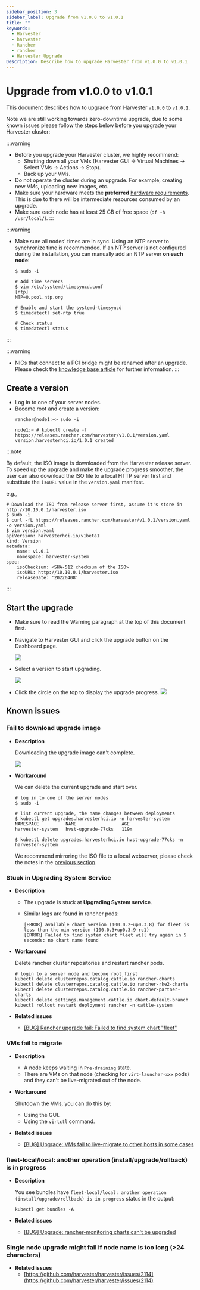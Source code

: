 ```yaml
---
sidebar_position: 3
sidebar_label: Upgrade from v1.0.0 to v1.0.1
title: ""
keywords:
  - Harvester
  - harvester
  - Rancher
  - rancher
  - Harvester Upgrade
Description: Describe how to upgrade Harvester from v1.0.0 to v1.0.1
---
```


# Upgrade from v1.0.0 to v1.0.1

This document describes how to upgrade from Harvester `v1.0.0` to `v1.0.1`.

Note we are still working towards zero-downtime upgrade, due to some known issues please follow the steps below before you upgrade your Harvester cluster:

:::warning
- Before you upgrade your Harvester cluster, we highly recommend:
	- Shutting down all your VMs (Harvester GUI -> Virtual Machines -> Select VMs -> Actions -> Stop).
	- Back up your VMs.
- Do not operate the cluster during an upgrade. For example, creating new VMs, uploading new images, etc.
- Make sure your hardware meets the **preferred** [hardware requirements](../intro.md#hardware-requirements). This is due to there will be intermediate resources consumed by an upgrade.
- Make sure each node has at least 25 GB of free space (`df -h /usr/local/`).
:::

:::warning

- Make sure all nodes' times are in sync. Using an NTP server to synchronize time is recommended. If an NTP server is not configured during the installation, you can manually add an NTP server **on each node**:

    ```
    $ sudo -i

    # Add time servers
    $ vim /etc/systemd/timesyncd.conf
    [ntp]
    NTP=0.pool.ntp.org

    # Enable and start the systemd-timesyncd
    $ timedatectl set-ntp true

    # Check status
    $ timedatectl status
    ```
:::

:::warning
- NICs that connect to a PCI bridge might be renamed after an upgrade. Please check the [knowledge base article](https://harvesterhci.io/kb/nic-naming-scheme) for further information.
:::


## Create a version

- Log in to one of your server nodes.
- Become root and create a version:
    ```
    rancher@node1:~> sudo -i

    node1:~ # kubectl create -f https://releases.rancher.com/harvester/v1.0.1/version.yaml
    version.harvesterhci.io/1.0.1 created
    ```

:::note

By default, the ISO image is downloaded from the Harvester release server. To speed up the upgrade and make the upgrade progress smoother, the user can also download the ISO file to a local HTTP server first and substitute the `isoURL` value in the `version.yaml` manifest.

e.g., 

```
# Download the ISO from release server first, assume it's store in http://10.10.0.1/harvester.iso
$ sudo -i
$ curl -fL https://releases.rancher.com/harvester/v1.0.1/version.yaml -o version.yaml
$ vim version.yaml 
apiVersion: harvesterhci.io/v1beta1
kind: Version
metadata:
	name: v1.0.1
	namespace: harvester-system
spec:
	isoChecksum: <SHA-512 checksum of the ISO> 
	isoURL: http://10.10.0.1/harvester.iso
	releaseDate: '20220408'
```
:::


## Start the upgrade

- Make sure to read the Warning paragraph at the top of this document first.
- Navigate to Harvester GUI and click the upgrade button on the Dashboard page.

    ![](./assets/upgrade_button.png)

- Select a version to start upgrading.

    ![](./assets/upgrade_select_version.png)

- Click the circle on the top to display the upgrade progress.
    ![](./assets/upgrade_progress.png)

## Known issues

### Fail to download upgrade image

- **Description**

    Downloading the upgrade image can't complete.

    ![](./assets/known_issue_downloading_image_failure.png)

- **Workaround**

    We can delete the current upgrade and start over.
    
    ```
    # log in to one of the server nodes
    $ sudo -i

    # list current upgrade, the name changes between deployments
    $ kubectl get upgrades.harvesterhci.io -n harvester-system
    NAMESPACE          NAME                 AGE
    harvester-system   hvst-upgrade-77cks   119m

    $ kubectl delete upgrades.harvesterhci.io hvst-upgrade-77cks -n harvester-system
    ```

    We recommend mirroring the ISO file to a local webserver, please check the notes in the [previous section](#create-a-version).

### Stuck in **Upgrading System Service**

- **Description**
    - The upgrade is stuck at **Upgrading System service**.
    - Similar logs are found in rancher pods:

        ```
        [ERROR] available chart version (100.0.2+up0.3.8) for fleet is less than the min version (100.0.3+up0.3.9-rc1) 
        [ERROR] Failed to find system chart fleet will try again in 5 seconds: no chart name found
        ```

- **Workaround**

    Delete rancher cluster repositories and restart rancher pods.

    ```
    # login to a server node and become root first
    kubectl delete clusterrepos.catalog.cattle.io rancher-charts
    kubectl delete clusterrepos.catalog.cattle.io rancher-rke2-charts
    kubectl delete clusterrepos.catalog.cattle.io rancher-partner-charts
    kubectl delete settings.management.cattle.io chart-default-branch
    kubectl rollout restart deployment rancher -n cattle-system
    ```

- **Related issues**
    - [[BUG] Rancher upgrade fail: Failed to find system chart "fleet"](https://github.com/harvester/harvester/issues/2011)


### VMs fail to migrate

- **Description**
    - A node keeps waiting in `Pre-draining` state.
    - There are VMs on that node (checking for `virt-launcher-xxx` pods) and they can't be live-migrated out of the node.

- **Workaround**

    Shutdown the VMs, you can do this by:

    - Using the GUI.
    - Using the `virtctl` command.

- **Related issues**
    - [[BUG] Upgrade: VMs fail to live-migrate to other hosts in some cases](https://github.com/harvester/harvester/issues/2029)

### fleet-local/local: another operation (install/upgrade/rollback) is in progress 

- **Description**

    You see bundles have `fleet-local/local: another operation (install/upgrade/rollback) is in progress` status in the output:

    ```
    kubectl get bundles -A
    ```

- **Related issues**
    - [[BUG] Upgrade: rancher-monitoring charts can't be upgraded](https://github.com/harvester/harvester/issues/1983)


### Single node upgrade might fail if node name is too long (>24 characters)

- **Related issues**
    - [https://github.com/harvester/harvester/issues/2114](https://github.com/harvester/harvester/issues/2114)
